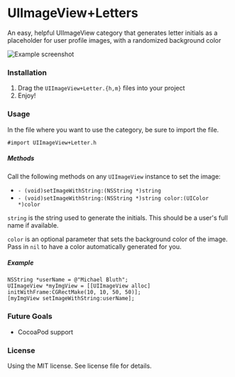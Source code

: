 UIImageView+Letters
===================

An easy, helpful UIImageView category that generates letter initials as a placeholder for user profile images, with a randomized background color

![Example screenshot](http://i.imgur.com/xSBjVQ7.png)

### Installation

1. Drag the `UIImageView+Letter.{h,m}` files into your project
2. Enjoy!

### Usage

In the file where you want to use the category, be sure to import the file. 

`#import UIImageView+Letter.h`

##### Methods

Call the following methods on any `UIImageView` instance to set the image:

+ `- (void)setImageWithString:(NSString *)string`
+ `- (void)setImageWithString:(NSString *)string color:(UIColor *)color`

`string` is the string used to generate the initials. This should be a user's full name if available.

`color` is an optional parameter that sets the background color of the image. Pass in `nil` to have a color automatically generated for you.

##### Example

```
NSString *userName = @"Michael Bluth";
UIImageView *myImgView = [[UIImageView alloc] initWithFrame:CGRectMake(10, 10, 50, 50)];
[myImgView setImageWithString:userName];
```

### Future Goals

+ CocoaPod support

### License

Using the MIT license. See license file for details.
